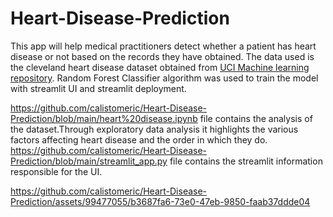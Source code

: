 # Heart-Disease-Prediction
This app will help medical practitioners detect whether a patient has heart disease or not based on the records they have obtained. The data used is the cleveland heart disease dataset obtained from [UCI Machine learning repository](https://archive.ics.uci.edu/dataset/45/heart+disease). Random Forest Classifier algorithm was used to train the model with streamlit UI and streamlit deployment.

https://github.com/calistomeric/Heart-Disease-Prediction/blob/main/heart%20disease.ipynb file contains the analysis of the dataset.Through exploratory data analysis it highlights the various factors affecting heart disease and the order in which they do.
https://github.com/calistomeric/Heart-Disease-Prediction/blob/main/streamlit_app.py file contains the streamlit information responsible for the UI.



https://github.com/calistomeric/Heart-Disease-Prediction/assets/99477055/b3687fa6-73e0-47eb-9850-faab37ddde04





